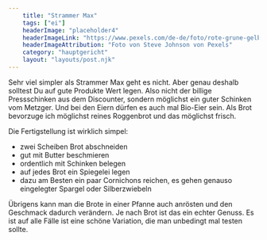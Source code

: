 ```yaml
---
    title: "Strammer Max"
    tags: ["ei"]
    headerImage: "placeholder4"
    headerImageLink: "https://www.pexels.com/de-de/foto/rote-grune-gelbe-und-blaue-abstrakte-malerei-1283208/"
    headerImageAttribution: "Foto von Steve Johnson von Pexels"
    category: "hauptgericht"
    layout: "layouts/post.njk"
---
```


Sehr viel simpler als Strammer Max geht es nicht. Aber genau deshalb solltest Du auf gute Produkte Wert legen. Also nicht der billige Pressschinken aus dem Discounter, sondern möglichst ein guter Schinken vom Metzger. Und bei den Eiern dürfen es auch mal Bio-Eier sein. Als Brot bevorzuge ich möglichst reines Roggenbrot und das möglichst frisch.

Die Fertigstellung ist wirklich simpel:

- zwei Scheiben Brot abschneiden
- gut mit Butter beschmieren
- ordentlich mit Schinken belegen
- auf jedes Brot ein Spiegelei legen
- dazu am Besten ein paar Cornichons reichen, es gehen genauso eingelegter Spargel oder Silberzwiebeln

Übrigens kann man die Brote in einer Pfanne auch anrösten und den Geschmack dadurch verändern. Je nach Brot ist das ein echter Genuss. Es ist auf alle Fälle ist eine schöne Variation, die man unbedingt mal testen sollte.
